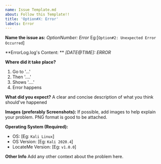 ```yaml
---
name: Issue Template.md
about: Follow this Template!!
title: 'Option#X: Error'
labels: Error
---
```


**Name the issue as:** _OptionNumber: Error_ Eg:[`Option#2: Unexpected Error Occurred`]

**ErrorLog.log's Content: **
_[DATE@TIME]: ERROR_

**Where did it take place?**
1. Go to '...'
2. Then '....'
3. Shows '....'
4. Error happens

**What did you expect?**
A clear and concise description of what you think should've happened

**Images (preferably Screenshots):**
If possible, add images to help explain your problem. PNG format is good to be attached.

**Operating System (Required):**
 - OS: [Eg: `Kali Linux`]
 - OS Version: [Eg: `Kali 2020.4`]
 - LocateMe Version: [Eg: `v1.0.0`]

**Other Info**
Add any other context about the problem here.
